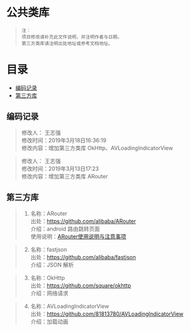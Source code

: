 # 公共类库 
> `注：` <br/>`项目修改请补充此文件说明，并注明作者与日期。`<br/>
> `第三方类库请注明出处地址或参考文档地址。`

# 目录
* [编码记录](##编码记录)
* [第三方库](##第三方库)
## 编码记录

  >  修改人： 王志强 <br>
  >  修改时间：2019年3月18日16:36:19 <br>
  >  修改内容：增加第三方类库 OkHttp、AVLoadingIndicatorView <br>

  >  修改人： 王志强 <br>
  >  修改时间：2019年3月13日17:23 <br>
  >  修改内容：增加第三方类库 ARouter <br>


## 第三方库
> 1. 名称：ARouter <br>
     出处：https://github.com/alibaba/ARouter <br>
     介绍：android 路由跳转页面 <br>
     使用说明：[ARouter使用说明与注意事项](../commonlibrary/README_ARouter.md)
     
> 2. 名称：fastjson <br>
     出处：https://github.com/alibaba/fastjson <br>
     介绍：JSON 解析 <br>
     
> 3. 名称：OkHttp <br>
      出处：https://github.com/square/okhttp <br>
      介绍：网络请求 <br>    
     
 > 4. 名称：AVLoadingIndicatorView <br>
     出处：https://github.com/81813780/AVLoadingIndicatorView <br>
     介绍：加载动画 <br>   
   
          